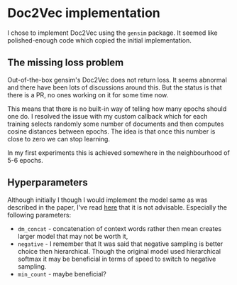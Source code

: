 
# Doc2Vec implementation

I chose to implement Doc2Vec using the `gensim` package. It seemed like
polished-enough code which copied the initial implementation.

## The missing loss problem

Out-of-the-box gensim's Doc2Vec does not return loss. It seems abnormal and
there have been lots of discussions around this. But the status is that there is
a PR, no ones working on it for some time now.

This means that there is no built-in way of telling how many epochs should one
do. I resolved the issue with my custom callback which for each training selects
randomly some number of documents and then computes cosine distances between
epochs. The idea is that once this number is close to zero we can stop learning.

In my first experiments this is achieved somewhere in the neighbourhood of 5-6
epochs.


## Hyperparameters

Although initially I though I would implement the model same as was described in
the paper, I've read
[here](https://groups.google.com/g/gensim/c/Ab4dcRaF9n8/m/XXl08mRiDgAJ) that it
is not advisable. Especially the following parameters:

- `dm_concat` - concatenation of context words rather then mean creates larger
  model that may not be worth it,
- `negative` - I remember that It was said that negative sampling is better
  choice then hierarchical. Though the original model used hierarchical softmax
  it may be beneficial in terms of speed to switch to negative sampling.
- `min_count` - maybe beneficial?
